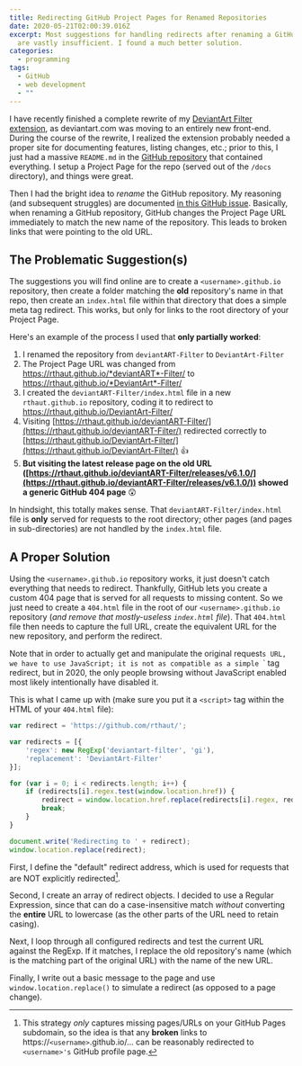 ```yaml
---
title: Redirecting GitHub Project Pages for Renamed Repositories
date: 2020-05-21T02:00:39.016Z
excerpt: Most suggestions for handling redirects after renaming a GitHub repo
  are vastly insufficient. I found a much better solution.
categories:
  - programming
tags:
  - GitHub
  - web development
  - ""
---
```

I have recently finished a complete rewrite of my [DeviantArt Filter extension](/projects/deviantart-filter/), as deviantart.com was moving to an entirely new front-end. During the course of the rewrite, I realized the extension probably needed a proper site for documenting features, listing changes, etc.; prior to this, I just had a massive `README.md` in the [GitHub repository](https://github.com/rthaut/DeviantArt-Filter) that contained everything. I setup a Project Page for the repo (served out of the `/docs` directory), and things were great.

Then I had the bright idea to *rename* the GitHub repository. My reasoning (and subsequent struggles) are documented [in this GitHub issue](https://github.com/rthaut/deviantART-Filter/issues/139). Basically, when renaming a GitHub repository, GitHub changes the Project Page URL immediately to match the new name of the repository. This leads to broken links that were pointing to the old URL.

## The Problematic Suggestion(s)

The suggestions you will find online are to create a `<username>.github.io` repository, then create a folder matching the **old** repository's name in that repo, then create an `index.html` file within that directory that does a simple meta tag redirect. This works, but only for links to the root directory of your Project Page.

Here's an example of the process I used that **only partially worked**:

1. I renamed the repository from `deviantART-Filter` to `DeviantArt-Filter`
2. The Project Page URL was changed from https://rthaut.github.io/*deviantART*-Filter/ to https://rthaut.github.io/*DeviantArt*-Filter/
3. I created the `deviantART-Filter/index.html` file in a new `rthaut.github.io` repository, coding it to redirect to https://rthaut.github.io/DeviantArt-Filter/
4. Visiting [https://rthaut.github.io/deviantART-Filter/](https://rthaut.github.io/deviantART-Filter/) redirected correctly to [https://rthaut.github.io/DeviantArt-Filter/](https://rthaut.github.io/DeviantArt-Filter/) 👍
5. **But visiting the latest release page on the old URL ([https://rthaut.github.io/deviantART-Filter/releases/v6.1.0/](https://rthaut.github.io/deviantART-Filter/releases/v6.1.0/)) showed a generic GitHub 404 page** 😲

In hindsight, this totally makes sense. That `deviantART-Filter/index.html` file is **only** served for requests to the root directory; other pages (and pages in sub-directories) are not handled by the `index.html` file.

## A Proper Solution

Using the `<username>.github.io` repository works, it just doesn't catch everything that needs to redirect. Thankfully, GitHub lets you create a custom 404 page that is served for all requests to missing content. So we just need to create a `404.html` file in the root of our `<username>.github.io` repository (*and remove that mostly-useless `index.html` file*). That `404.html` file then needs to capture the full URL, create the equivalent URL for the new repository, and perform the redirect.

Note that in order to actually get and manipulate the original request`s URL, we have to use JavaScript; it is not as compatible as a simple `<meta>` tag redirect, but in 2020, the only people browsing without JavaScript enabled most likely intentionally have disabled it.

This is what I came up with (make sure you put it a `<script>` tag within the HTML of your `404.html` file):

``` js
var redirect = 'https://github.com/rthaut/';

var redirects = [{
    'regex': new RegExp('deviantart-filter', 'gi'),
    'replacement': 'DeviantArt-Filter'
}];

for (var i = 0; i < redirects.length; i++) {
    if (redirects[i].regex.test(window.location.href)) {
        redirect = window.location.href.replace(redirects[i].regex, redirects[i].replacement);
        break;
    }
}

document.write('Redirecting to ' + redirect);
window.location.replace(redirect);
```

First, I define the "default" redirect address, which is used for requests that are NOT explicitly redirected[^1].

Second, I create an array of redirect objects. I decided to use a Regular Expression, since that can do a case-insensitive match *without* converting the **entire** URL to lowercase (as the other parts of the URL need to retain casing).

Next, I loop through all configured redirects and test the current URL against the RegExp. If it matches, I replace the old repository's name (which is the matching part of the original URL) with the name of the new URL.

Finally, I write out a basic message to the page and use `window.location.replace()` to simulate a redirect (as opposed to a page change).

[^1]: This strategy *only* captures missing pages/URLs on your GitHub Pages subdomain, so the idea is that any **broken** links to https://`<username>`.github.io/... can be reasonably redirected to `<username>'s` GitHub profile page.